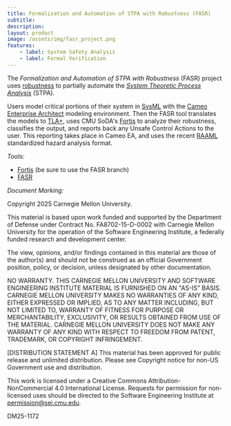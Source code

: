 ```yaml
---
title: Formalization and Automation of STPA with Robustness (FASR)
subtitle: 
description: 
layout: product
image: /assets/img/fasr_project.png
features:
    - label: System Safety Analysis
    - label: Formal Verification
---
```


The *Formalization and Automation of STPA with Robustness* (FASR) project uses [robustness](https://cmu-soda.github.io/projects/project_robustness.html) to partially automate the [*System Theoretic Process Analysis*](https://psas.scripts.mit.edu/home/wp-content/uploads/2020/07/JThomas-STPA-Introduction.pdf) (STPA).

Users model critical portions of their system in [SysML](https://en.wikipedia.org/wiki/Systems_modeling_language) with the [Cameo Enterprise Architect](https://www.3ds.com/products/catia/no-magic/cameo-enterprise-architecture) modeling environment. Then the FASR tool translates the models to [TLA+](https://lamport.azurewebsites.net/tla/tla.html), uses CMU SoDA's [Fortis](https://github.com/cmu-soda/fortis-core) to analyze their robustness, classifies the output, and reports back any Unsafe Control Actions to the user. This reporting takes place in Cameo EA, and uses the recent [RAAML](https://www.omg.org/spec/RAAML/) standardized hazard analysis format.

*Tools:*

* [Fortis](https://github.com/cmu-soda/fortis-core/tree/FASR) (be sure to use the FASR branch)
* [FASR](https://github.com/cmu-sei/fasr) 

*Document Marking:*

Copyright 2025 Carnegie Mellon University.

This material is based upon work funded and supported by the Department of Defense under Contract No. FA8702-15-D-0002 with Carnegie Mellon University for the operation of the Software Engineering Institute, a federally funded research and development center.  

The view, opinions, and/or findings contained in this material are those of the author(s) and should not be construed as an official Government position, policy, or decision, unless designated by other documentation.

NO WARRANTY. THIS CARNEGIE MELLON UNIVERSITY AND SOFTWARE ENGINEERING INSTITUTE MATERIAL IS FURNISHED ON AN "AS-IS" BASIS. CARNEGIE MELLON UNIVERSITY MAKES NO WARRANTIES OF ANY KIND, EITHER EXPRESSED OR IMPLIED, AS TO ANY MATTER INCLUDING, BUT NOT LIMITED TO, WARRANTY OF FITNESS FOR PURPOSE OR MERCHANTABILITY, EXCLUSIVITY, OR RESULTS OBTAINED FROM USE OF THE MATERIAL. CARNEGIE MELLON UNIVERSITY DOES NOT MAKE ANY WARRANTY OF ANY KIND WITH RESPECT TO FREEDOM FROM PATENT, TRADEMARK, OR COPYRIGHT INFRINGEMENT.

[DISTRIBUTION STATEMENT A] This material has been approved for public release and unlimited distribution.  Please see Copyright notice for non-US Government use and distribution.

This work is licensed under a Creative Commons Attribution-NonCommercial 4.0 International License.  Requests for permission for non-licensed uses should be directed to the Software Engineering Institute at permission@sei.cmu.edu.

DM25-1172